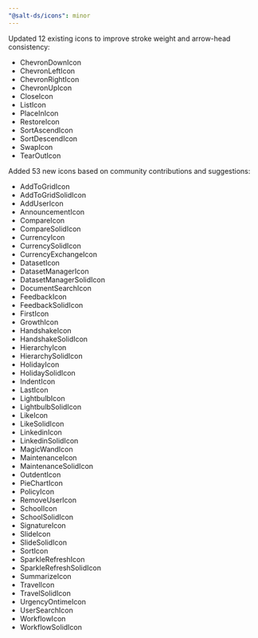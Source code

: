 ```yaml
---
"@salt-ds/icons": minor
---
```


Updated 12 existing icons to improve stroke weight and arrow-head consistency:

- ChevronDownIcon
- ChevronLeftIcon
- ChevronRightIcon
- ChevronUpIcon
- CloseIcon
- ListIcon
- PlaceInIcon
- RestoreIcon
- SortAscendIcon
- SortDescendIcon
- SwapIcon
- TearOutIcon

Added 53 new icons based on community contributions and suggestions:

- AddToGridIcon
- AddToGridSolidIcon
- AddUserIcon
- AnnouncementIcon
- CompareIcon
- CompareSolidIcon
- CurrencyIcon
- CurrencySolidIcon
- CurrencyExchangeIcon
- DatasetIcon
- DatasetManagerIcon
- DatasetManagerSolidIcon
- DocumentSearchIcon
- FeedbackIcon
- FeedbackSolidIcon
- FirstIcon
- GrowthIcon
- HandshakeIcon
- HandshakeSolidIcon
- HierarchyIcon
- HierarchySolidIcon
- HolidayIcon
- HolidaySolidIcon
- IndentIcon
- LastIcon
- LightbulbIcon
- LightbulbSolidIcon
- LikeIcon
- LikeSolidIcon
- LinkedinIcon
- LinkedinSolidIcon
- MagicWandIcon
- MaintenanceIcon
- MaintenanceSolidIcon
- OutdentIcon
- PieChartIcon
- PolicyIcon
- RemoveUserIcon
- SchoolIcon
- SchoolSolidIcon
- SignatureIcon
- SlideIcon
- SlideSolidIcon
- SortIcon
- SparkleRefreshIcon
- SparkleRefreshSolidIcon
- SummarizeIcon
- TravelIcon
- TravelSolidIcon
- UrgencyOntimeIcon
- UserSearchIcon
- WorkflowIcon
- WorkflowSolidIcon
